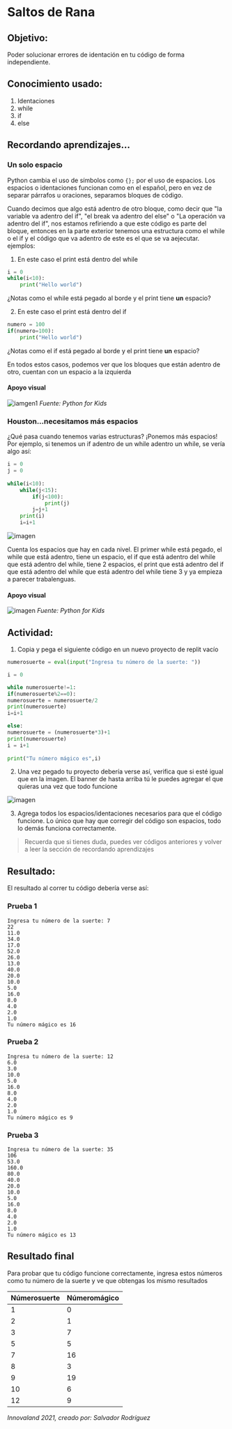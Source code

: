 # Saltos de Rana
## Objetivo: 
Poder solucionar errores de identación en tu código de forma independiente.

## Conocimiento usado:
1. Identaciones
2. while
3. if
4. else

## Recordando aprendizajes... 
### Un solo espacio
Python cambia el uso de símbolos como  `{};` por el uso de espacios. Los espacios o identaciones funcionan como en el español, pero en vez de separar párrafos u oraciones, separamos bloques de código.

Cuando decimos que algo está adentro de otro bloque, como decir que "la variable va adentro del if", "el break va adentro del else" o "La operación va adentro del if", nos estamos refiriendo a que este código es parte del bloque, entonces en la parte exterior tenemos una estructura como el while o el if y el código que va adentro de este es el que se va aejecutar.
ejemplos:
1) En este caso el print está dentro del while
~~~python
i = 0
while(i<10):
	print("Hello world")
~~~
¿Notas como el while está pegado al borde y el print tiene **un** espacio?

2) En este caso el print está dentro del if
~~~python
numero = 100
if(numero=100):
	print("Hello world")
~~~
¿Notas como el if está pegado al borde y el print tiene **un** espacio?

En todos estos casos, podemos ver que los bloques que están adentro de otro, cuentan con un espacio a la izquierda
#### Apoyo visual
![iamgen1](https://github.com/srodriguez1357/Actividades-Casa/blob/main/images/Pasted%20image%2020211004103128.png)
_Fuente: Python for Kids_

### Houston...necesitamos más espacios
¿Qué pasa cuando tenemos varias estructuras? ¡Ponemos más espacios! Por ejemplo, si tenemos un if adentro de un while adentro un while, se vería algo así:
~~~python
i = 0
j = 0
  
while(i<10):
	while(j<15):
		if(j<100): 
			print(j)
		j=j+1
	print(i)
	i=i+1
~~~

![imagen](https://github.com/srodriguez1357/Actividades-Casa/blob/main/images/Pasted%20image%2020211004143046.png)

Cuenta los espacios que hay en cada nivel. El primer while está pegado, el while que está adentro, tiene un espacio, el if que está adentro del while que está adentro del while, tiene 2 espacios, el print que está adentro del if que está adentro del while que está adentro del while tiene 3 y ya empieza a parecer trabalenguas.

#### Apoyo visual
![imagen](https://github.com/srodriguez1357/Actividades-Casa/blob/main/images/Pasted%20image%2020211004103100.png)
_Fuente: Python for Kids_

## Actividad:
1) Copia y pega el siguiente código en un nuevo proyecto de replit vacío

~~~python
numerosuerte = eval(input("Ingresa tu número de la suerte: "))

i = 0

while numerosuerte!=1:
if(numerosuerte%2==0):
numerosuerte = numerosuerte/2
print(numerosuerte)
i=i+1

else:
numerosuerte = (numerosuerte*3)+1
print(numerosuerte)
i = i+1
  
print("Tu número mágico es",i)
~~~

2) Una vez pegado tu proyecto debería verse así, verifica que si esté igual que en la imagen. El banner de hasta arriba tú le puedes agregar el que quieras una vez que todo funcione

![imagen](https://github.com/srodriguez1357/Actividades-Casa/blob/main/images/Pasted%20image%2020211004143046.png)

3)  Agrega todos los espacios/identaciones necesarios para que el código funcione. Lo único que hay que corregir del código son espacios, todo lo demás funciona correctamente. 
>Recuerda que si tienes duda, puedes ver códigos anteriores y volver a leer la sección de recordando aprendizajes


## Resultado:
El resultado al correr tu código debería verse así:
### Prueba 1
~~~shell
Ingresa tu número de la suerte: 7
22
11.0
34.0
17.0
52.0
26.0
13.0
40.0
20.0
10.0
5.0
16.0
8.0
4.0
2.0
1.0
Tu número mágico es 16
~~~
### Prueba 2
~~~shell
Ingresa tu número de la suerte: 12
6.0
3.0
10.0
5.0
16.0
8.0
4.0
2.0
1.0
Tu número mágico es 9
~~~

### Prueba 3
~~~shell
Ingresa tu número de la suerte: 35
106
53.0
160.0
80.0
40.0
20.0
10.0
5.0
16.0
8.0
4.0
2.0
1.0
Tu número mágico es 13
~~~

## Resultado final
Para probar que tu código funcione correctamente, ingresa estos números como tu número de la suerte y ve que obtengas los mismo resultados

| Númerosuerte | Númeromágico |
| ------------ | ------------ |
| 1            | 0            |
| 2            | 1            |
| 3            | 7            |
| 5            | 5            |
| 7            | 16           |
| 8            | 3            |
| 9            | 19           |
| 10           | 6            |
| 12           | 9             |

_Innovaland 2021, creado por: Salvador Rodríguez_
